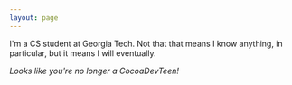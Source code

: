 ```yaml
---
layout: page
---
```


I'm a CS student at Georgia Tech.  Not that that means I know anything, in particular, but it means I will eventually.



*Looks like you're no longer a CocoaDevTeen!*
